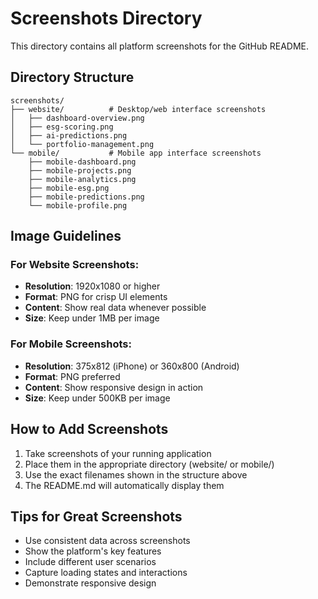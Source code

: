 # Screenshots Directory

This directory contains all platform screenshots for the GitHub README.

## Directory Structure

```
screenshots/
├── website/          # Desktop/web interface screenshots
│   ├── dashboard-overview.png
│   ├── esg-scoring.png
│   ├── ai-predictions.png
│   └── portfolio-management.png
└── mobile/           # Mobile app interface screenshots
    ├── mobile-dashboard.png
    ├── mobile-projects.png
    ├── mobile-analytics.png
    ├── mobile-esg.png
    ├── mobile-predictions.png
    └── mobile-profile.png
```

## Image Guidelines

### For Website Screenshots:
- **Resolution**: 1920x1080 or higher
- **Format**: PNG for crisp UI elements
- **Content**: Show real data whenever possible
- **Size**: Keep under 1MB per image

### For Mobile Screenshots:
- **Resolution**: 375x812 (iPhone) or 360x800 (Android)
- **Format**: PNG preferred
- **Content**: Show responsive design in action
- **Size**: Keep under 500KB per image

## How to Add Screenshots

1. Take screenshots of your running application
2. Place them in the appropriate directory (website/ or mobile/)
3. Use the exact filenames shown in the structure above
4. The README.md will automatically display them

## Tips for Great Screenshots

- Use consistent data across screenshots
- Show the platform's key features
- Include different user scenarios
- Capture loading states and interactions
- Demonstrate responsive design